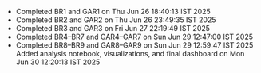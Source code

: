 - Completed BR1 and GAR1 on Thu Jun 26 18:40:13 IST 2025
- Completed BR2 and GAR2 on Thu Jun 26 23:49:35 IST 2025
- Completed BR3 and GAR3 on Fri Jun 27 22:19:49 IST 2025
- Completed BR4–BR7 and GAR4–GAR7 on Sun Jun 29 12:47:00 IST 2025
- Completed BR8–BR9 and GAR8–GAR9 on Sun Jun 29 12:59:47 IST 2025
Added analysis notebook, visualizations, and final dashboard on Mon Jun 30 12:20:13 IST 2025

